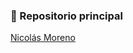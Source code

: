 ### 🚀 Repositorio principal
[Nicolás Moreno]([https://github.com/tu_usuario/nombre_repositorio](https://github.com/x0Nico/Presentacion-Nicolas))
